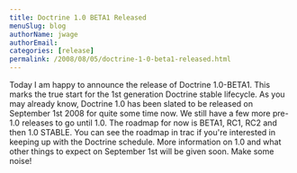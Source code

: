 ```yaml
---
title: Doctrine 1.0 BETA1 Released
menuSlug: blog
authorName: jwage 
authorEmail: 
categories: [release]
permalink: /2008/08/05/doctrine-1-0-beta1-released.html
---
```

<p>

Today I am happy to announce the release of Doctrine 1.0-BETA1. This
marks the true start for the 1st generation Doctrine stable lifecycle.
As you may already know, Doctrine 1.0 has been slated to be released on
September 1st 2008 for quite some time now. We still have a few more
pre-1.0 releases to go until 1.0. The roadmap for now is BETA1, RC1, RC2
and then 1.0 STABLE. You can see the roadmap in trac if you're
interested in keeping up with the Doctrine schedule. More information on
1.0 and what other things to expect on September 1st will be given soon.
Make some noise!

</p>


